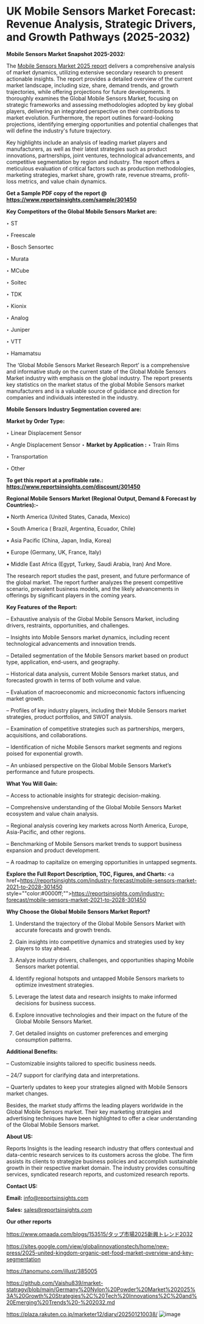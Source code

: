 # UK Mobile Sensors Market Forecast: Revenue Analysis, Strategic Drivers, and Growth Pathways (2025-2032)

<strong>Mobile Sensors Market Snapshot 2025-2032:</strong>

The <a href=https://www.reportsinsights.com/sample/301450>Mobile Sensors Market 2025 report</a> delivers a comprehensive analysis of market dynamics, utilizing extensive secondary research to present actionable insights. The report provides a detailed overview of the current market landscape, including size, share, demand trends, and growth trajectories, while offering projections for future developments. It thoroughly examines the Global Mobile Sensors Market, focusing on strategic frameworks and assessing methodologies adopted by key global players, delivering an integrated perspective on their contributions to market evolution. Furthermore, the report outlines forward-looking projections, identifying emerging opportunities and potential challenges that will define the industry's future trajectory.

Key highlights include an analysis of leading market players and manufacturers, as well as their latest strategies such as product innovations, partnerships, joint ventures, technological advancements, and competitive segmentation by region and industry. The report offers a meticulous evaluation of critical factors such as production methodologies, marketing strategies, market share, growth rate, revenue streams, profit-loss metrics, and value chain dynamics.

<strong>Get a Sample PDF copy of the report @ <a href=https://www.reportsinsights.com/sample/301450 style=color:#0000ff;>https://www.reportsinsights.com/sample/301450</a></strong>

<strong>Key Competitors of the Global Mobile Sensors Market are:</strong>

‣ ST

‣ Freescale

‣ Bosch Sensortec

‣ Murata

‣ MCube

‣ Soitec

‣ TDK

‣ Kionix

‣ Analog

‣ Juniper

‣ VTT

‣ Hamamatsu

The ‘Global Mobile Sensors Market Research Report’ is a comprehensive and informative study on the current state of the Global Mobile Sensors Market industry with emphasis on the global industry. The report presents key statistics on the market status of the global Mobile Sensors market manufacturers and is a valuable source of guidance and direction for companies and individuals interested in the industry.

<strong>Mobile Sensors Industry Segmentation covered are:</strong>

<strong>Market by Order Type: </strong>

‣ Linear Displacement Sensor

‣ Angle Displacement Sensor
‣ 
<strong>Market by Application :</strong>
‣ Train Rims

‣ Transportation

‣ Other

<strong>To get this report at a profitable rate.: <a href=https://www.reportsinsights.com/discount/301450 style=color:#0000ff;>https://www.reportsinsights.com/discount/301450</a></strong>

<strong>Regional Mobile Sensors Market (Regional Output, Demand &amp; Forecast by Countries):-</strong>

• North America (United States, Canada, Mexico)

• South America ( Brazil, Argentina, Ecuador, Chile)

• Asia Pacific (China, Japan, India, Korea)

• Europe (Germany, UK, France, Italy)

• Middle East Africa (Egypt, Turkey, Saudi Arabia, Iran) And More.

The research report studies the past, present, and future performance of the global market. The report further analyzes the present competitive scenario, prevalent business models, and the likely advancements in offerings by significant players in the coming years.

<strong>Key Features of the Report:</strong>

– Exhaustive analysis of the Global Mobile Sensors Market, including drivers, restraints, opportunities, and challenges.

– Insights into Mobile Sensors market dynamics, including recent technological advancements and innovation trends.

– Detailed segmentation of the Mobile Sensors market based on product type, application, end-users, and geography.

– Historical data analysis, current Mobile Sensors market status, and forecasted growth in terms of both volume and value.

– Evaluation of macroeconomic and microeconomic factors influencing market growth.

– Profiles of key industry players, including their Mobile Sensors market strategies, product portfolios, and SWOT analysis.

– Examination of competitive strategies such as partnerships, mergers, acquisitions, and collaborations.

– Identification of niche Mobile Sensors market segments and regions poised for exponential growth.

– An unbiased perspective on the Global Mobile Sensors Market’s performance and future prospects.

<strong>What You Will Gain:</strong>

– Access to actionable insights for strategic decision-making.

– Comprehensive understanding of the Global Mobile Sensors Market ecosystem and value chain analysis.

– Regional analysis covering key markets across North America, Europe, Asia-Pacific, and other regions.

– Benchmarking of Mobile Sensors market trends to support business expansion and product development.

– A roadmap to capitalize on emerging opportunities in untapped segments.

<strong>Explore the Full Report Description, TOC, Figures, and Charts:</strong>
<a href=https://reportsinsights.com/industry-forecast/mobile-sensors-market-2021-to-2028-301450 style=""color:#0000ff;"">https://reportsinsights.com/industry-forecast/mobile-sensors-market-2021-to-2028-301450</a>

<strong>Why Choose the Global Mobile Sensors Market Report?</strong>

1. Understand the trajectory of the Global Mobile Sensors Market with accurate forecasts and growth trends.

2. Gain insights into competitive dynamics and strategies used by key players to stay ahead.

3. Analyze industry drivers, challenges, and opportunities shaping Mobile Sensors market potential.

4. Identify regional hotspots and untapped Mobile Sensors markets to optimize investment strategies.

5. Leverage the latest data and research insights to make informed decisions for business success.

6. Explore innovative technologies and their impact on the future of the Global Mobile Sensors Market.

7. Get detailed insights on customer preferences and emerging consumption patterns.

<strong>Additional Benefits:</strong>

– Customizable insights tailored to specific business needs.

– 24/7 support for clarifying data and interpretations.

– Quarterly updates to keep your strategies aligned with Mobile Sensors market changes.

Besides, the market study affirms the leading players worldwide in the Global Mobile Sensors market. Their key marketing strategies and advertising techniques have been highlighted to offer a clear understanding of the Global Mobile Sensors market.

<strong><strong>About US</strong>:</strong>

Reports Insights is the leading research industry that offers contextual and data-centric research services to its customers across the globe. The firm assists its clients to strategize business policies and accomplish sustainable growth in their respective market domain. The industry provides consulting services, syndicated research reports, and customized research reports.

<strong>Contact US:</strong>

<p class=><b>Email:</b> <a href=mailto:info@reportsinsights.com>info@reportsinsights.com</a></p>
<p class=><b>Sales:</b> <a href=mailto:sales@reportsinsights.com>sales@reportsinsights.com</a></p>

<strong>Our other reports</strong>

<a href=https://www.omaada.com/blogs/153515/タップ市場2025新興トレンド2032>https://www.omaada.com/blogs/153515/タップ市場2025新興トレンド2032</a>

<a href=https://sites.google.com/view/globalinnovationstech/home/new-press/2025-united-kingdom-organic-pet-food-market-overview-and-key-segmentation>https://sites.google.com/view/globalinnovationstech/home/new-press/2025-united-kingdom-organic-pet-food-market-overview-and-key-segmentation</a>

<a href=https://tanomuno.com/illust/385005>https://tanomuno.com/illust/385005</a>

<a href=https://github.com/Vaishu839/market-statragy/blob/main/Germany%20Nylon%20Powder%20Market%202025%3A%20Growth%20Strategies%2C%20Tech%20Innovations%2C%20and%20Emerging%20Trends%20-%202032.md>https://github.com/Vaishu839/market-statragy/blob/main/Germany%20Nylon%20Powder%20Market%202025%3A%20Growth%20Strategies%2C%20Tech%20Innovations%2C%20and%20Emerging%20Trends%20-%202032.md</a>

<a href=https://plaza.rakuten.co.jp/marketer12/diary/202501210038/>https://plaza.rakuten.co.jp/marketer12/diary/202501210038/</a>
![image](https://github.com/user-attachments/assets/af4469a6-4221-4e22-b292-10092121dc06)
